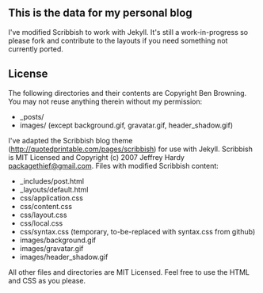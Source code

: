 ## This is the data for my personal blog

I've modified Scribbish to work with Jekyll. It's still a work-in-progress so please fork and contribute to the layouts if you need something not currently ported.

## License

The following directories and their contents are Copyright Ben Browning. You may not reuse anything therein without my permission:

* _posts/
* images/ (except background.gif, gravatar.gif, header_shadow.gif)

I've adapted the Scribbish blog theme (http://quotedprintable.com/pages/scribbish) for use with Jekyll. Scribbish is MIT Licensed and Copyright (c) 2007 Jeffrey Hardy <packagethief@gmail.com>. Files with modified Scribbish content:
* _includes/post.html
* _layouts/default.html
* css/application.css
* css/content.css
* css/layout.css
* css/local.css
* css/syntax.css (temporary, to-be-replaced with syntax.css from github)
* images/background.gif
* images/gravatar.gif
* images/header_shadow.gif

All other files and directories are MIT Licensed. Feel free to use the HTML and CSS as you please.